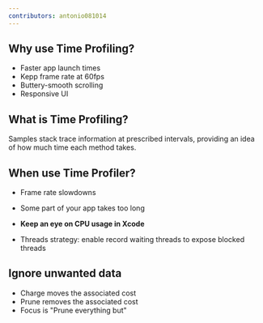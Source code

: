 ```yaml
---
contributors: antonio081014
---
```


## Why use Time Profiling?

- Faster app launch times
- Kepp frame rate at 60fps
- Buttery-smooth scrolling
- Responsive UI

## What is Time Profiling?

Samples stack trace information at prescribed intervals, providing an idea of how much time each method takes.

## When use Time Profiler?

- Frame rate slowdowns
- Some part of your app takes too long
- **Keep an eye on CPU usage in Xcode**

- Threads strategy: enable record waiting threads to expose blocked threads

## Ignore unwanted data

- Charge moves the associated cost
- Prune removes the associated cost
- Focus is "Prune everything but"
